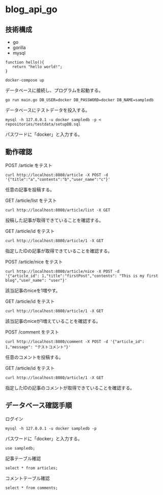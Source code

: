 # blog_api_go

## 技術構成
* go
* gorilla
* mysql


```
function hello(){
   return "hello world!";
}
```

```
docker-compose up
```

データベースに接続し、プログラムを起動する。
```
go run main.go DB_USER=docker DB_PASSWORD=docker DB_NAME=sampledb
```

データベースにテストデータを投入する。
```
mysql -h 127.0.0.1 -u docker sampledb -p < repositories/testdata/setupDB.sql
```
パスワードに「docker」と入力する。


## 動作確認

POST /article をテスト
```
curl http://localhost:8080/article -X POST -d '{"title":"a","contents":"b","user_name":"c"}'
```
任意の記事を投稿する。

GET /article/list をテスト
```
curl http://localhost:8080/article/list -X GET
```
投稿した記事が取得できていることを確認する。

GET /article/id をテスト
```
curl http://localhost:8080/article/1 -X GET
```
指定したIDの記事が取得できていることを確認する。


POST /article/nice をテスト
```
curl http://localhost:8080/article/nice -X POST -d 
'{"article_id": 1,"title":"firstPost","contents": "This is my first blog","user_name": "user"}'
```
該当記事のniceを1増やす。

GET /article/id をテスト
```
curl http://localhost:8080/article/1 -X GET
```
該当記事のniceが1増えていることを確認する。

POST /comment をテスト
```
curl http://localhost:8080/comment -X POST -d '{"article_id": 1,"message": "テストコメント"}'
```
任意のコメントを投稿する。

GET /article/id をテスト
```
curl http://localhost:8080/article/1 -X GET
```
指定したIDの記事のコメントが取得できていることを確認する。



## データベース確認手順

ログイン

```
mysql -h 127.0.0.1 -u docker sampledb -p
```
パスワードに「docker」と入力する。

```
use sampledb;
```

記事テーブル確認

```
select * from articles;
```

コメントテーブル確認
```
select * from comments;
```




